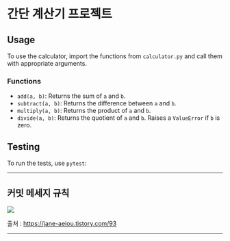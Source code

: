 # **간단 계산기 프로젝트**

## Usage
To use the calculator, import the functions from `calculator.py` and call them with appropriate arguments.

### Functions
- `add(a, b)`: Returns the sum of `a` and `b`.
- `subtract(a, b)`: Returns the difference between `a` and `b`.
- `multiply(a, b)`: Returns the product of `a` and `b`.
- `divide(a, b)`: Returns the quotient of `a` and `b`. Raises a `ValueError` if `b` is zero.

## Testing
To run the tests, use `pytest`:


---
## 커밋 메세지 규칙

![](/image/image.png)

출처 : https://jane-aeiou.tistory.com/93

---
